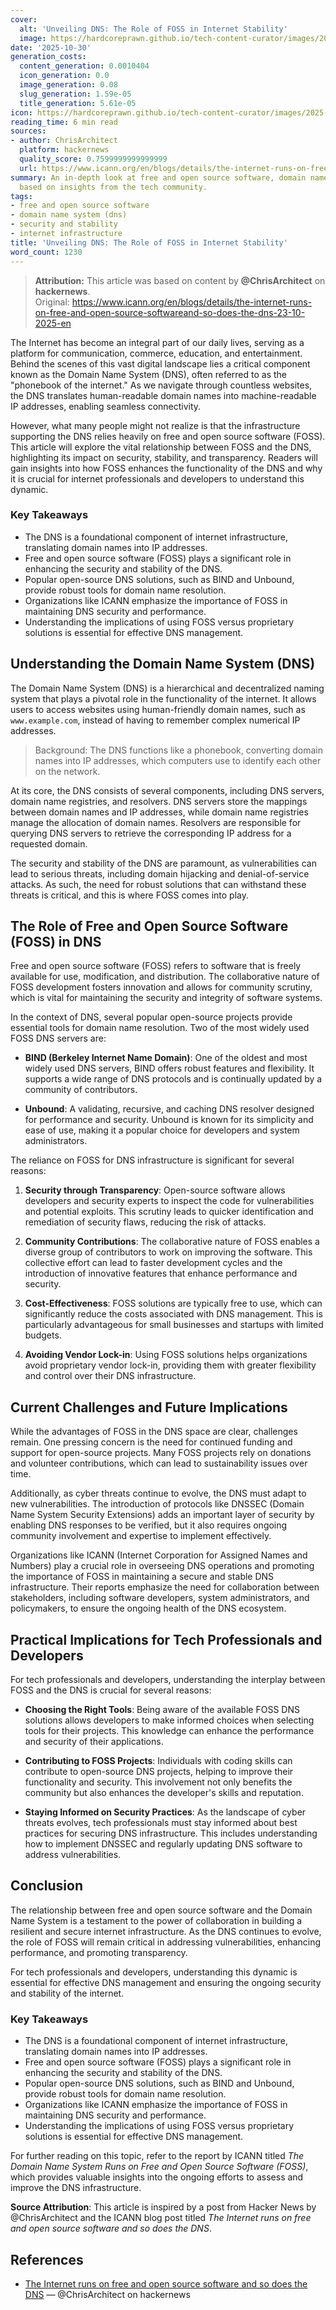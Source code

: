 ```yaml
---
cover:
  alt: 'Unveiling DNS: The Role of FOSS in Internet Stability'
  image: https://hardcoreprawn.github.io/tech-content-curator/images/2025-10-30-dns-foss-internet-stability.png
date: '2025-10-30'
generation_costs:
  content_generation: 0.0010404
  icon_generation: 0.0
  image_generation: 0.08
  slug_generation: 1.59e-05
  title_generation: 5.61e-05
icon: https://hardcoreprawn.github.io/tech-content-curator/images/2025-10-30-dns-foss-internet-stability-icon.png
reading_time: 6 min read
sources:
- author: ChrisArchitect
  platform: hackernews
  quality_score: 0.7599999999999999
  url: https://www.icann.org/en/blogs/details/the-internet-runs-on-free-and-open-source-softwareand-so-does-the-dns-23-10-2025-en
summary: An in-depth look at free and open source software, domain name system (dns)
  based on insights from the tech community.
tags:
- free and open source software
- domain name system (dns)
- security and stability
- internet infrastructure
title: 'Unveiling DNS: The Role of FOSS in Internet Stability'
word_count: 1230
---
```


> **Attribution:** This article was based on content by **@ChrisArchitect** on **hackernews**.  
> Original: https://www.icann.org/en/blogs/details/the-internet-runs-on-free-and-open-source-softwareand-so-does-the-dns-23-10-2025-en

The Internet has become an integral part of our daily lives, serving as a platform for communication, commerce, education, and entertainment. Behind the scenes of this vast digital landscape lies a critical component known as the Domain Name System (DNS), often referred to as the "phonebook of the internet." As we navigate through countless websites, the DNS translates human-readable domain names into machine-readable IP addresses, enabling seamless connectivity. 

However, what many people might not realize is that the infrastructure supporting the DNS relies heavily on free and open source software (FOSS). This article will explore the vital relationship between FOSS and the DNS, highlighting its impact on security, stability, and transparency. Readers will gain insights into how FOSS enhances the functionality of the DNS and why it is crucial for internet professionals and developers to understand this dynamic.

### Key Takeaways
- The DNS is a foundational component of internet infrastructure, translating domain names into IP addresses.
- Free and open source software (FOSS) plays a significant role in enhancing the security and stability of the DNS.
- Popular open-source DNS solutions, such as BIND and Unbound, provide robust tools for domain name resolution.
- Organizations like ICANN emphasize the importance of FOSS in maintaining DNS security and performance.
- Understanding the implications of using FOSS versus proprietary solutions is essential for effective DNS management.

## Understanding the Domain Name System (DNS)

The Domain Name System (DNS) is a hierarchical and decentralized naming system that plays a pivotal role in the functionality of the internet. It allows users to access websites using human-friendly domain names, such as `www.example.com`, instead of having to remember complex numerical IP addresses. 

> Background: The DNS functions like a phonebook, converting domain names into IP addresses, which computers use to identify each other on the network.

At its core, the DNS consists of several components, including DNS servers, domain name registries, and resolvers. DNS servers store the mappings between domain names and IP addresses, while domain name registries manage the allocation of domain names. Resolvers are responsible for querying DNS servers to retrieve the corresponding IP address for a requested domain.

The security and stability of the DNS are paramount, as vulnerabilities can lead to serious threats, including domain hijacking and denial-of-service attacks. As such, the need for robust solutions that can withstand these threats is critical, and this is where FOSS comes into play.

## The Role of Free and Open Source Software (FOSS) in DNS

Free and open source software (FOSS) refers to software that is freely available for use, modification, and distribution. The collaborative nature of FOSS development fosters innovation and allows for community scrutiny, which is vital for maintaining the security and integrity of software systems. 

In the context of DNS, several popular open-source projects provide essential tools for domain name resolution. Two of the most widely used FOSS DNS servers are:

- **BIND (Berkeley Internet Name Domain)**: One of the oldest and most widely used DNS servers, BIND offers robust features and flexibility. It supports a wide range of DNS protocols and is continually updated by a community of contributors.
  
- **Unbound**: A validating, recursive, and caching DNS resolver designed for performance and security. Unbound is known for its simplicity and ease of use, making it a popular choice for developers and system administrators.

The reliance on FOSS for DNS infrastructure is significant for several reasons:

1. **Security through Transparency**: Open-source software allows developers and security experts to inspect the code for vulnerabilities and potential exploits. This scrutiny leads to quicker identification and remediation of security flaws, reducing the risk of attacks.

2. **Community Contributions**: The collaborative nature of FOSS enables a diverse group of contributors to work on improving the software. This collective effort can lead to faster development cycles and the introduction of innovative features that enhance performance and security.

3. **Cost-Effectiveness**: FOSS solutions are typically free to use, which can significantly reduce the costs associated with DNS management. This is particularly advantageous for small businesses and startups with limited budgets.

4. **Avoiding Vendor Lock-in**: Using FOSS solutions helps organizations avoid proprietary vendor lock-in, providing them with greater flexibility and control over their DNS infrastructure.

## Current Challenges and Future Implications

While the advantages of FOSS in the DNS space are clear, challenges remain. One pressing concern is the need for continued funding and support for open-source projects. Many FOSS projects rely on donations and volunteer contributions, which can lead to sustainability issues over time. 

Additionally, as cyber threats continue to evolve, the DNS must adapt to new vulnerabilities. The introduction of protocols like DNSSEC (Domain Name System Security Extensions) adds an important layer of security by enabling DNS responses to be verified, but it also requires ongoing community involvement and expertise to implement effectively.

Organizations like ICANN (Internet Corporation for Assigned Names and Numbers) play a crucial role in overseeing DNS operations and promoting the importance of FOSS in maintaining a secure and stable DNS infrastructure. Their reports emphasize the need for collaboration between stakeholders, including software developers, system administrators, and policymakers, to ensure the ongoing health of the DNS ecosystem.

## Practical Implications for Tech Professionals and Developers

For tech professionals and developers, understanding the interplay between FOSS and the DNS is crucial for several reasons:

- **Choosing the Right Tools**: Being aware of the available FOSS DNS solutions allows developers to make informed choices when selecting tools for their projects. This knowledge can enhance the performance and security of their applications.

- **Contributing to FOSS Projects**: Individuals with coding skills can contribute to open-source DNS projects, helping to improve their functionality and security. This involvement not only benefits the community but also enhances the developer's skills and reputation.

- **Staying Informed on Security Practices**: As the landscape of cyber threats evolves, tech professionals must stay informed about best practices for securing DNS infrastructure. This includes understanding how to implement DNSSEC and regularly updating DNS software to address vulnerabilities.

## Conclusion

The relationship between free and open source software and the Domain Name System is a testament to the power of collaboration in building a resilient and secure internet infrastructure. As the DNS continues to evolve, the role of FOSS will remain critical in addressing vulnerabilities, enhancing performance, and promoting transparency.

For tech professionals and developers, understanding this dynamic is essential for effective DNS management and ensuring the ongoing security and stability of the internet.

### Key Takeaways
- The DNS is a foundational component of internet infrastructure, translating domain names into IP addresses.
- Free and open source software (FOSS) plays a significant role in enhancing the security and stability of the DNS.
- Popular open-source DNS solutions, such as BIND and Unbound, provide robust tools for domain name resolution.
- Organizations like ICANN emphasize the importance of FOSS in maintaining DNS security and performance.
- Understanding the implications of using FOSS versus proprietary solutions is essential for effective DNS management.

For further reading on this topic, refer to the report by ICANN titled *The Domain Name System Runs on Free and Open Source Software (FOSS)*, which provides valuable insights into the ongoing efforts to assess and improve the DNS infrastructure.

**Source Attribution**: This article is inspired by a post from Hacker News by @ChrisArchitect and the ICANN blog post titled *The Internet runs on free and open source software and so does the DNS*.

## References

- [The Internet runs on free and open source software and so does the DNS](https://www.icann.org/en/blogs/details/the-internet-runs-on-free-and-open-source-softwareand-so-does-the-dns-23-10-2025-en) — @ChrisArchitect on hackernews